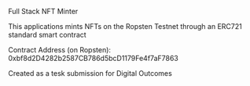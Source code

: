 Full Stack NFT Minter

This applications mints NFTs on the Ropsten Testnet through an ERC721 standard smart contract

Contract Address (on Ropsten): 0xbf8d2D4282b2587CB786d5bcD1179Fe4f7aF7863

Created as a tesk submission for Digital Outcomes
